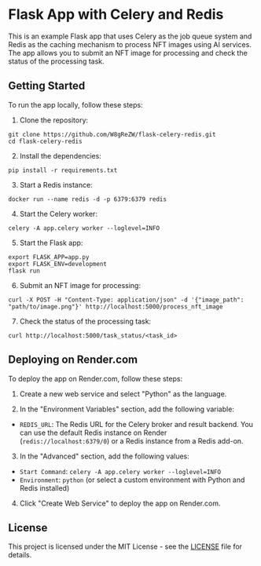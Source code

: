 # Flask App with Celery and Redis

This is an example Flask app that uses Celery as the job queue system and Redis as the caching mechanism to process NFT images using AI services. The app allows you to submit an NFT image for processing and check the status of the processing task.

## Getting Started

To run the app locally, follow these steps:

1. Clone the repository:
```
git clone https://github.com/W8gReZW/flask-celery-redis.git
cd flask-celery-redis
```

2. Install the dependencies:
```
pip install -r requirements.txt
```

3. Start a Redis instance:
```
docker run --name redis -d -p 6379:6379 redis
```
4. Start the Celery worker:
```
celery -A app.celery worker --loglevel=INFO
```

5. Start the Flask app:
```
export FLASK_APP=app.py
export FLASK_ENV=development
flask run
```

6. Submit an NFT image for processing:
```
curl -X POST -H "Content-Type: application/json" -d '{"image_path": "path/to/image.png"}' http://localhost:5000/process_nft_image
```

7. Check the status of the processing task:
```
curl http://localhost:5000/task_status/<task_id>
```


## Deploying on Render.com

To deploy the app on Render.com, follow these steps:

1. Create a new web service and select "Python" as the language.

2. In the "Environment Variables" section, add the following variable:

- `REDIS_URL`: The Redis URL for the Celery broker and result backend. You can use the default Redis instance on Render (`redis://localhost:6379/0`) or a Redis instance from a Redis add-on.

3. In the "Advanced" section, add the following values:

- `Start Command`: `celery -A app.celery worker --loglevel=INFO`
- `Environment`: `python` (or select a custom environment with Python and Redis installed)

4. Click "Create Web Service" to deploy the app on Render.com.

## License

This project is licensed under the MIT License - see the [LICENSE](LICENSE) file for details.






